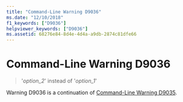 ```yaml
---
title: "Command-Line Warning D9036"
ms.date: "12/10/2018"
f1_keywords: ["D9036"]
helpviewer_keywords: ["D9036"]
ms.assetid: 68276e84-8d4e-4d4a-a9db-2874c81dfe66
---
```

# Command-Line Warning D9036

> '*option\_2*' instead of '*option\_1*'

Warning D9036 is a continuation of [Command-Line Warning D9035](../../error-messages/tool-errors/command-line-warning-d9035.md).